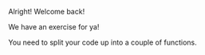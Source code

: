Alright! Welcome back!

We have an exercise for ya!

You need to split your code up into a couple of functions.

